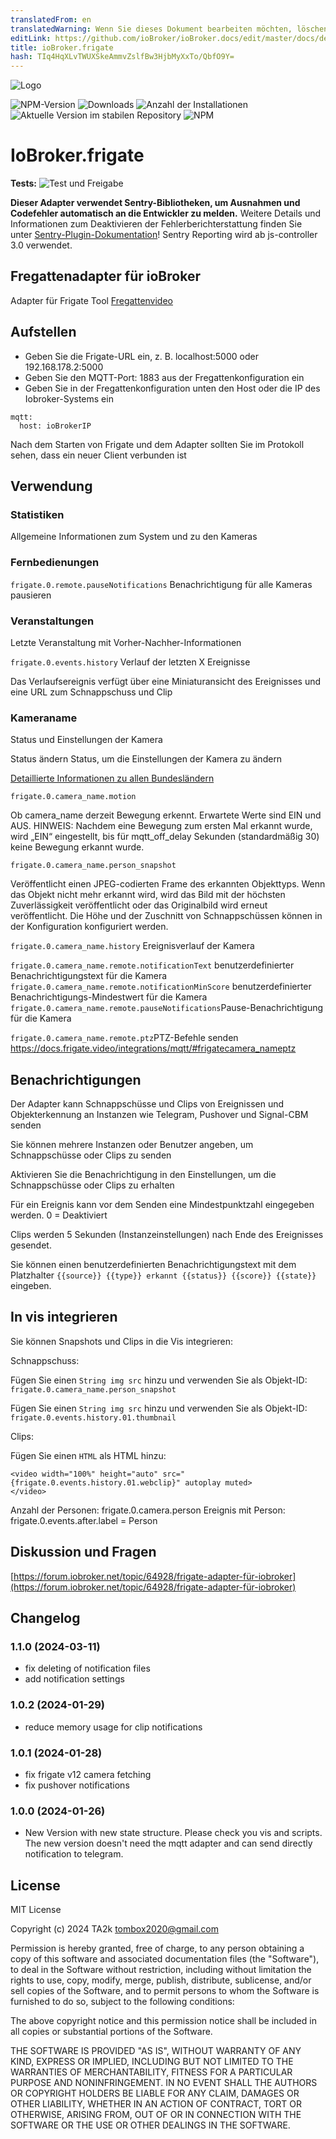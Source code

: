 ```yaml
---
translatedFrom: en
translatedWarning: Wenn Sie dieses Dokument bearbeiten möchten, löschen Sie bitte das Feld "translationsFrom". Andernfalls wird dieses Dokument automatisch erneut übersetzt
editLink: https://github.com/ioBroker/ioBroker.docs/edit/master/docs/de/adapterref/iobroker.frigate/README.md
title: ioBroker.frigate
hash: TIq4HqXLvTWUXSkeAmmvZslfBw3HjbMyXxTo/QbfO9Y=
---
```

![Logo](../../../en/adapterref/iobroker.frigate/admin/frigate.png)

![NPM-Version](https://img.shields.io/npm/v/iobroker.frigate.svg)
![Downloads](https://img.shields.io/npm/dm/iobroker.frigate.svg)
![Anzahl der Installationen](https://iobroker.live/badges/frigate-installed.svg)
![Aktuelle Version im stabilen Repository](https://iobroker.live/badges/frigate-stable.svg)
![NPM](https://nodei.co/npm/iobroker.frigate.png?downloads=true)

# IoBroker.frigate
**Tests:** ![Test und Freigabe](https://github.com/iobroker-community-adapters/ioBroker.frigate/workflows/Test%20and%20Release/badge.svg)

**Dieser Adapter verwendet Sentry-Bibliotheken, um Ausnahmen und Codefehler automatisch an die Entwickler zu melden.** Weitere Details und Informationen zum Deaktivieren der Fehlerberichterstattung finden Sie unter [Sentry-Plugin-Dokumentation](https://github.com/ioBroker/plugin-sentry#plugin-sentry)! Sentry Reporting wird ab js-controller 3.0 verwendet.

## Fregattenadapter für ioBroker
Adapter für Frigate Tool [Fregattenvideo](https://frigate.video/)

## Aufstellen
- Geben Sie die Frigate-URL ein, z. B. localhost:5000 oder 192.168.178.2:5000
- Geben Sie den MQTT-Port: 1883 aus der Fregattenkonfiguration ein
- Geben Sie in der Fregattenkonfiguration unten den Host oder die IP des Iobroker-Systems ein

```
mqtt:
  host: ioBrokerIP
```

  Nach dem Starten von Frigate und dem Adapter sollten Sie im Protokoll sehen, dass ein neuer Client verbunden ist

## Verwendung
### Statistiken
Allgemeine Informationen zum System und zu den Kameras

### Fernbedienungen
`frigate.0.remote.pauseNotifications` Benachrichtigung für alle Kameras pausieren

### Veranstaltungen
Letzte Veranstaltung mit Vorher-Nachher-Informationen

`frigate.0.events.history` Verlauf der letzten X Ereignisse

Das Verlaufsereignis verfügt über eine Miniaturansicht des Ereignisses und eine URL zum Schnappschuss und Clip

### Kameraname
Status und Einstellungen der Kamera

Status ändern Status, um die Einstellungen der Kamera zu ändern

[Detaillierte Informationen zu allen Bundesländern](https://docs.frigate.video/integrations/mqtt/)

`frigate.0.camera_name.motion`

Ob camera_name derzeit Bewegung erkennt. Erwartete Werte sind EIN und AUS. HINWEIS: Nachdem eine Bewegung zum ersten Mal erkannt wurde, wird „EIN“ eingestellt, bis für mqtt_off_delay Sekunden (standardmäßig 30) keine Bewegung erkannt wurde.

`frigate.0.camera_name.person_snapshot`

Veröffentlicht einen JPEG-codierten Frame des erkannten Objekttyps. Wenn das Objekt nicht mehr erkannt wird, wird das Bild mit der höchsten Zuverlässigkeit veröffentlicht oder das Originalbild wird erneut veröffentlicht.
Die Höhe und der Zuschnitt von Schnappschüssen können in der Konfiguration konfiguriert werden.

`frigate.0.camera_name.history` Ereignisverlauf der Kamera

`frigate.0.camera_name.remote.notificationText` benutzerdefinierter Benachrichtigungstext für die Kamera `frigate.0.camera_name.remote.notificationMinScore` benutzerdefinierter Benachrichtigungs-Mindestwert für die Kamera `frigate.0.camera_name.remote.pauseNotifications`Pause-Benachrichtigung für die Kamera

`frigate.0.camera_name.remote.ptz`PTZ-Befehle senden https://docs.frigate.video/integrations/mqtt/#frigatecamera_nameptz

## Benachrichtigungen
Der Adapter kann Schnappschüsse und Clips von Ereignissen und Objekterkennung an Instanzen wie Telegram, Pushover und Signal-CBM senden

Sie können mehrere Instanzen oder Benutzer angeben, um Schnappschüsse oder Clips zu senden

Aktivieren Sie die Benachrichtigung in den Einstellungen, um die Schnappschüsse oder Clips zu erhalten

Für ein Ereignis kann vor dem Senden eine Mindestpunktzahl eingegeben werden. 0 = Deaktiviert

Clips werden 5 Sekunden (Instanzeinstellungen) nach Ende des Ereignisses gesendet.

Sie können einen benutzerdefinierten Benachrichtigungstext mit dem Platzhalter `{{source}} {{type}} erkannt {{status}} {{score}} {{state}}` eingeben.

## In vis integrieren
Sie können Snapshots und Clips in die Vis integrieren:

Schnappschuss:

Fügen Sie einen `String img src` hinzu und verwenden Sie als Objekt-ID: `frigate.0.camera_name.person_snapshot`

Fügen Sie einen `String img src` hinzu und verwenden Sie als Objekt-ID: `frigate.0.events.history.01.thumbnail`

Clips:

Fügen Sie einen `HTML` als HTML hinzu:

```
<video width="100%" height="auto" src="{frigate.0.events.history.01.webclip}" autoplay muted>
</video>
```

Anzahl der Personen: frigate.0.camera.person Ereignis mit Person: frigate.0.events.after.label = Person

## Diskussion und Fragen
[https://forum.iobroker.net/topic/64928/frigate-adapter-für-iobroker](https://forum.iobroker.net/topic/64928/frigate-adapter-für-iobroker)

## Changelog

<!--
    Placeholder for the next version (at the beginning of the line):
    ### **WORK IN PROGRESS**
-->
### 1.1.0 (2024-03-11)

- fix deleting of notification files
- add notification settings

### 1.0.2 (2024-01-29)

- reduce memory usage for clip notifications

### 1.0.1 (2024-01-28)

- fix frigate v12 camera fetching
- fix pushover notifications

### 1.0.0 (2024-01-26)

- New Version with new state structure. Please check you vis and scripts. The new version doesn't need the mqtt adapter and can send directly notification to telegram.

## License

MIT License

Copyright (c) 2024 TA2k <tombox2020@gmail.com>

Permission is hereby granted, free of charge, to any person obtaining a copy
of this software and associated documentation files (the "Software"), to deal
in the Software without restriction, including without limitation the rights
to use, copy, modify, merge, publish, distribute, sublicense, and/or sell
copies of the Software, and to permit persons to whom the Software is
furnished to do so, subject to the following conditions:

The above copyright notice and this permission notice shall be included in all
copies or substantial portions of the Software.

THE SOFTWARE IS PROVIDED "AS IS", WITHOUT WARRANTY OF ANY KIND, EXPRESS OR
IMPLIED, INCLUDING BUT NOT LIMITED TO THE WARRANTIES OF MERCHANTABILITY,
FITNESS FOR A PARTICULAR PURPOSE AND NONINFRINGEMENT. IN NO EVENT SHALL THE
AUTHORS OR COPYRIGHT HOLDERS BE LIABLE FOR ANY CLAIM, DAMAGES OR OTHER
LIABILITY, WHETHER IN AN ACTION OF CONTRACT, TORT OR OTHERWISE, ARISING FROM,
OUT OF OR IN CONNECTION WITH THE SOFTWARE OR THE USE OR OTHER DEALINGS IN THE
SOFTWARE.